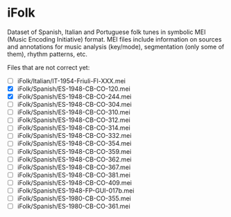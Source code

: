 # iFolk

Dataset of Spanish, Italian and Portuguese folk tunes in symbolic MEI (Music Encoding Initiative) format. MEI files include information on sources and annotations for music analysis (key/mode), segmentation (only some of them), rhythm patterns, etc.


Files that are not correct yet:
- [ ] iFolk/Italian/IT-1954-Friuli-Fl-XXX.mei
- [x] iFolk/Spanish/ES-1948-CB-CO-120.mei 
- [x] iFolk/Spanish/ES-1948-CB-CO-244.mei 
- [ ] iFolk/Spanish/ES-1948-CB-CO-304.mei 
- [ ] iFolk/Spanish/ES-1948-CB-CO-310.mei 
- [ ] iFolk/Spanish/ES-1948-CB-CO-312.mei 
- [ ] iFolk/Spanish/ES-1948-CB-CO-314.mei 
- [ ] iFolk/Spanish/ES-1948-CB-CO-332.mei 
- [ ] iFolk/Spanish/ES-1948-CB-CO-354.mei 
- [ ] iFolk/Spanish/ES-1948-CB-CO-359.mei 
- [ ] iFolk/Spanish/ES-1948-CB-CO-362.mei 
- [ ] iFolk/Spanish/ES-1948-CB-CO-367.mei 
- [ ] iFolk/Spanish/ES-1948-CB-CO-381.mei 
- [ ] iFolk/Spanish/ES-1948-CB-CO-409.mei 
- [ ] iFolk/Spanish/ES-1948-FP-GUI-017b.mei 
- [ ] iFolk/Spanish/ES-1980-CB-CO-355.mei 
- [ ] iFolk/Spanish/ES-1980-CB-CO-361.mei 
